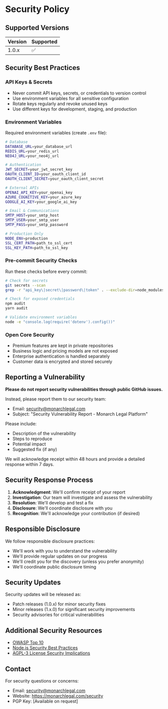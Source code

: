 # Security Policy

## Supported Versions

| Version | Supported          |
| ------- | ------------------ |
| 1.0.x   | :white_check_mark: |

## Security Best Practices

### API Keys & Secrets
- Never commit API keys, secrets, or credentials to version control
- Use environment variables for all sensitive configuration
- Rotate keys regularly and revoke unused keys
- Use different keys for development, staging, and production

### Environment Variables
Required environment variables (create `.env` file):
```bash
# Database
DATABASE_URL=your_database_url
REDIS_URL=your_redis_url
NEO4J_URL=your_neo4j_url

# Authentication
JWT_SECRET=your_jwt_secret_key
OAUTH_CLIENT_ID=your_oauth_client_id
OAUTH_CLIENT_SECRET=your_oauth_client_secret

# External APIs
OPENAI_API_KEY=your_openai_key
AZURE_COGNITIVE_KEY=your_azure_key
GOOGLE_AI_KEY=your_google_ai_key

# Email & Communications
SMTP_HOST=your_smtp_host
SMTP_USER=your_smtp_user
SMTP_PASS=your_smtp_password

# Production Only
NODE_ENV=production
SSL_CERT_PATH=path_to_ssl_cert
SSL_KEY_PATH=path_to_ssl_key
```

### Pre-commit Security Checks
Run these checks before every commit:
```bash
# Check for secrets
git secrets --scan
grep -r "api_key\|secret\|password\|token" . --exclude-dir=node_modules

# Check for exposed credentials
npm audit
yarn audit

# Validate environment variables
node -e "console.log(require('dotenv').config())"
```

### Open Core Security
- Premium features are kept in private repositories
- Business logic and pricing models are not exposed
- Enterprise authentication is handled separately
- Customer data is encrypted and stored securely

## Reporting a Vulnerability

**Please do not report security vulnerabilities through public GitHub issues.**

Instead, please report them to our security team:
- Email: security@monarchlegal.com
- Subject: "Security Vulnerability Report - Monarch Legal Platform"

Please include:
- Description of the vulnerability
- Steps to reproduce
- Potential impact
- Suggested fix (if any)

We will acknowledge receipt within 48 hours and provide a detailed response within 7 days.

## Security Response Process

1. **Acknowledgment**: We'll confirm receipt of your report
2. **Investigation**: Our team will investigate and assess the vulnerability
3. **Resolution**: We'll develop and test a fix
4. **Disclosure**: We'll coordinate disclosure with you
5. **Recognition**: We'll acknowledge your contribution (if desired)

## Responsible Disclosure

We follow responsible disclosure practices:
- We'll work with you to understand the vulnerability
- We'll provide regular updates on our progress
- We'll credit you for the discovery (unless you prefer anonymity)
- We'll coordinate public disclosure timing

## Security Updates

Security updates will be released as:
- Patch releases (1.0.x) for minor security fixes
- Minor releases (1.x.0) for significant security improvements
- Security advisories for critical vulnerabilities

## Additional Security Resources

- [OWASP Top 10](https://owasp.org/www-project-top-ten/)
- [Node.js Security Best Practices](https://nodejs.org/en/security/)
- [AGPL-3 License Security Implications](https://www.gnu.org/licenses/agpl-3.0.html)

## Contact

For security questions or concerns:
- Email: security@monarchlegal.com
- Website: https://monarchlegal.com/security
- PGP Key: [Available on request]